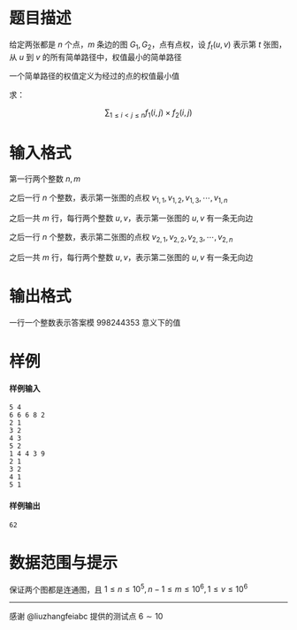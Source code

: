 
# 题目描述

给定两张都是 $n$ 个点，$m$ 条边的图 $G_1,G_2$，点有点权，设 $f_{t}(u,v)$ 表示第 $t$ 张图，从 $u$ 到 $v$ 的所有简单路径中，权值最小的简单路径

一个简单路径的权值定义为经过的点的权值最小值

求：

$$
\sum_{1 \le i < j \le n} f_1(i,j) \times f_2(i,j)
$$


# 输入格式

第一行两个整数 $n,m$

之后一行 $n$ 个整数，表示第一张图的点权 $v_{1,1},v_{1,2},v_{1,3},\cdots,v_{1,n}$

之后一共 $m$ 行，每行两个整数 $u,v$，表示第一张图的 $u,v$ 有一条无向边

之后一行 $n$ 个整数，表示第二张图的点权 $v_{2,1},v_{2,2},v_{2,3},\cdots,v_{2,n}$

之后一共 $m$ 行，每行两个整数 $u,v$，表示第二张图的 $u,v$ 有一条无向边


# 输出格式

一行一个整数表示答案模 $998244353$ 意义下的值


# 样例

#### 样例输入

```
5 4
6 6 6 8 2 
2 1
3 2
4 3
5 2
1 4 4 3 9 
2 1
3 2
4 1
5 1
```

#### 样例输出

```
62
```

# 数据范围与提示

保证两个图都是连通图，且 $1 \le n \le 10^5, n-1 \le m \le 10^6,1 \le v \le 10^6$

---

感谢 @liuzhangfeiabc 提供的测试点 $6 \sim 10$

